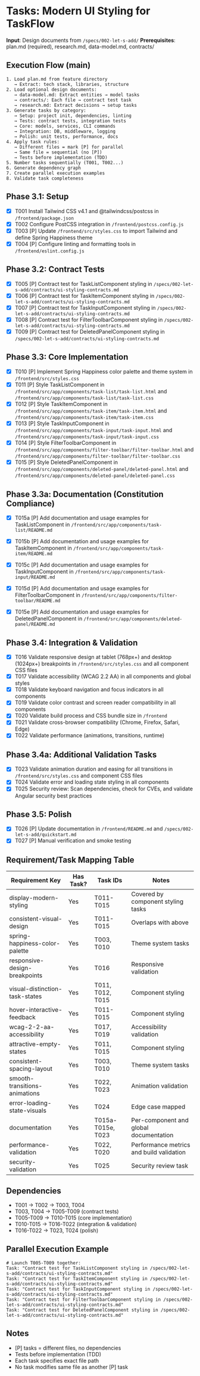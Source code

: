 # Tasks: Modern UI Styling for TaskFlow

**Input**: Design documents from `/specs/002-let-s-add/`
**Prerequisites**: plan.md (required), research.md, data-model.md, contracts/

## Execution Flow (main)

```MD
1. Load plan.md from feature directory
   → Extract: tech stack, libraries, structure
2. Load optional design documents:
   → data-model.md: Extract entities → model tasks
   → contracts/: Each file → contract test task
   → research.md: Extract decisions → setup tasks
3. Generate tasks by category:
   → Setup: project init, dependencies, linting
   → Tests: contract tests, integration tests
   → Core: models, services, CLI commands
   → Integration: DB, middleware, logging
   → Polish: unit tests, performance, docs
4. Apply task rules:
   → Different files = mark [P] for parallel
   → Same file = sequential (no [P])
   → Tests before implementation (TDD)
5. Number tasks sequentially (T001, T002...)
6. Generate dependency graph
7. Create parallel execution examples
8. Validate task completeness
```

## Phase 3.1: Setup

- [X] T001 Install Tailwind CSS v4.1 and @tailwindcss/postcss in `/frontend/package.json`
- [X] T002 Configure PostCSS integration in `/frontend/postcss.config.js`
- [X] T003 [P] Update `/frontend/src/styles.css` to import Tailwind and define Spring Happiness theme
- [X] T004 [P] Configure linting and formatting tools in `/frontend/eslint.config.js`

## Phase 3.2: Contract Tests

- [X] T005 [P] Contract test for TaskListComponent styling in `/specs/002-let-s-add/contracts/ui-styling-contracts.md`
- [X] T006 [P] Contract test for TaskItemComponent styling in `/specs/002-let-s-add/contracts/ui-styling-contracts.md`
- [X] T007 [P] Contract test for TaskInputComponent styling in `/specs/002-let-s-add/contracts/ui-styling-contracts.md`
- [X] T008 [P] Contract test for FilterToolbarComponent styling in `/specs/002-let-s-add/contracts/ui-styling-contracts.md`
- [X] T009 [P] Contract test for DeletedPanelComponent styling in `/specs/002-let-s-add/contracts/ui-styling-contracts.md`

## Phase 3.3: Core Implementation

- [X] T010 [P] Implement Spring Happiness color palette and theme system in `/frontend/src/styles.css`
- [X] T011 [P] Style TaskListComponent in `/frontend/src/app/components/task-list/task-list.html` and `/frontend/src/app/components/task-list/task-list.css`
- [X] T012 [P] Style TaskItemComponent in `/frontend/src/app/components/task-item/task-item.html` and `/frontend/src/app/components/task-item/task-item.css`
- [X] T013 [P] Style TaskInputComponent in `/frontend/src/app/components/task-input/task-input.html` and `/frontend/src/app/components/task-input/task-input.css`
- [X] T014 [P] Style FilterToolbarComponent in `/frontend/src/app/components/filter-toolbar/filter-toolbar.html` and `/frontend/src/app/components/filter-toolbar/filter-toolbar.css`
- [X] T015 [P] Style DeletedPanelComponent in `/frontend/src/app/components/deleted-panel/deleted-panel.html` and `/frontend/src/app/components/deleted-panel/deleted-panel.css`

## Phase 3.3a: Documentation (Constitution Compliance)

- [X] T015a [P] Add documentation and usage examples for TaskListComponent in `/frontend/src/app/components/task-list/README.md`
- [X] T015b [P] Add documentation and usage examples for TaskItemComponent in `/frontend/src/app/components/task-item/README.md`
- [X] T015c [P] Add documentation and usage examples for TaskInputComponent in `/frontend/src/app/components/task-input/README.md`
- [X] T015d [P] Add documentation and usage examples for FilterToolbarComponent in `/frontend/src/app/components/filter-toolbar/README.md`
- [X] T015e [P] Add documentation and usage examples for DeletedPanelComponent in `/frontend/src/app/components/deleted-panel/README.md`


## Phase 3.4: Integration & Validation

- [X] T016 Validate responsive design at tablet (768px+) and desktop (1024px+) breakpoints in `/frontend/src/styles.css` and all component CSS files
- [X] T017 Validate accessibility (WCAG 2.2 AA) in all components and global styles
- [X] T018 Validate keyboard navigation and focus indicators in all components
- [X] T019 Validate color contrast and screen reader compatibility in all components
- [X] T020 Validate build process and CSS bundle size in `/frontend`
- [X] T021 Validate cross-browser compatibility (Chrome, Firefox, Safari, Edge)
- [X] T022 Validate performance (animations, transitions, runtime)

## Phase 3.4a: Additional Validation Tasks

- [X] T023 Validate animation duration and easing for all transitions in `/frontend/src/styles.css` and component CSS files
- [X] T024 Validate error and loading state styling in all components
- [X] T025 Security review: Scan dependencies, check for CVEs, and validate Angular security best practices

## Phase 3.5: Polish

- [X] T026 [P] Update documentation in `/frontend/README.md` and `/specs/002-let-s-add/quickstart.md`
- [X] T027 [P] Manual verification and smoke testing

## Requirement/Task Mapping Table

| Requirement Key                        | Has Task? | Task IDs         | Notes                                      |
|----------------------------------------|-----------|------------------|--------------------------------------------|
| display-modern-styling                 | Yes       | T011-T015        | Covered by component styling tasks         |
| consistent-visual-design               | Yes       | T011-T015        | Overlaps with above                        |
| spring-happiness-color-palette         | Yes       | T003, T010        | Theme system tasks                         |
| responsive-design-breakpoints          | Yes       | T016              | Responsive validation                      |
| visual-distinction-task-states         | Yes       | T011, T012, T015  | Component styling                          |
| hover-interactive-feedback             | Yes       | T011-T015         | Component styling                          |
| wcag-2-2-aa-accessibility              | Yes       | T017, T019        | Accessibility validation                   |
| attractive-empty-states                | Yes       | T011, T015        | Component styling                          |
| consistent-spacing-layout              | Yes       | T003, T010        | Theme system tasks                         |
| smooth-transitions-animations          | Yes       | T022, T023        | Animation validation                       |
| error-loading-state-visuals            | Yes       | T024              | Edge case mapped                           |
| documentation                          | Yes       | T015a-T015e, T023 | Per-component and global documentation     |
| performance-validation                 | Yes       | T022, T020        | Performance metrics and build validation    |
| security-validation                    | Yes       | T025              | Security review task                       |

## Dependencies

- T001 → T002 → T003, T004
- T003, T004 → T005-T009 (contract tests)
- T005-T009 → T010-T015 (core implementation)
- T010-T015 → T016-T022 (integration & validation)
- T016-T022 → T023, T024 (polish)

## Parallel Execution Example

```MD
# Launch T005-T009 together:
Task: "Contract test for TaskListComponent styling in /specs/002-let-s-add/contracts/ui-styling-contracts.md"
Task: "Contract test for TaskItemComponent styling in /specs/002-let-s-add/contracts/ui-styling-contracts.md"
Task: "Contract test for TaskInputComponent styling in /specs/002-let-s-add/contracts/ui-styling-contracts.md"
Task: "Contract test for FilterToolbarComponent styling in /specs/002-let-s-add/contracts/ui-styling-contracts.md"
Task: "Contract test for DeletedPanelComponent styling in /specs/002-let-s-add/contracts/ui-styling-contracts.md"
```

## Notes

- [P] tasks = different files, no dependencies
- Tests before implementation (TDD)
- Each task specifies exact file path
- No task modifies same file as another [P] task
